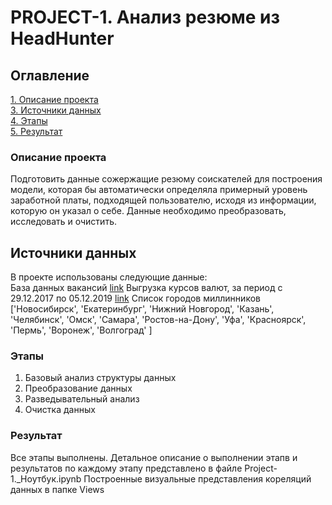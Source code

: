 # PROJECT-1. Анализ резюме из HeadHunter

## Оглавление  
[1. Описание проекта](/README.md#Описание-проекта)  
[3. Источники данных](/README.md#Источники-данных)  
[4. Этапы](/README.md#Этапы)  
[5. Результат](/README.md#Результат)  
  


### Описание проекта    
Подготовить данные сожержащие резюму соискателей для построения модели, которая бы автоматически определяла примерный уровень
заработной платы, подходящей пользователю, исходя из информации, которую он указал о себе. Данные необходимо преобразовать, исследовать и очистить.


## Источники данных
В проекте использованы следующие данные:<br>
	База данных вакансий [link](https://drive.google.com/file/d/1Kb78mAWYKcYlellTGhIjPI-bCcKbGuTn/view?usp=sharing)
	Выгрузка курсов валют, за период с 29.12.2017 по 05.12.2019 [link](https://lms-cdn.skillfactory.ru/assets/courseware/v1/15abf80f45a2f3e93c3274101b451c67/asset-v1:SkillFactory+DSPR-2.0+14JULY2021+type@asset+block/ExchangeRates.zip)
	Список городов миллинников ['Новосибирск', 'Екатеринбург', 'Нижний Новгород', 'Казань', 'Челябинск', 'Омск', 'Самара', 'Ростов-на-Дону', 'Уфа', 'Красноярск', 'Пермь', 'Воронеж', 'Волгоград' ]



### Этапы
1. Базовый анализ структуры данных
2. Преобразование данных
2. Разведывательный анализ
4. Очистка данных

### Результат
Все этапы выполнены. Детальное описание о выполнении этапв и результатов по каждому этапу представлено в файле Project-1._Ноутбук.ipynb
Построенные визуальные представления кореляций данных в папке Views


